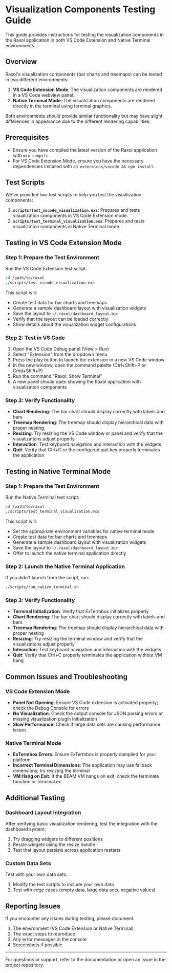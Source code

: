 # Visualization Components Testing Guide

This guide provides instructions for testing the visualization components in the Raxol application in both VS Code Extension and Native Terminal environments.

## Overview

Raxol's visualization components (bar charts and treemaps) can be tested in two different environments:

1. **VS Code Extension Mode**: The visualization components are rendered in a VS Code webview panel.
2. **Native Terminal Mode**: The visualization components are rendered directly in the terminal using terminal graphics.

Both environments should provide similar functionality but may have slight differences in appearance due to the different rendering capabilities.

## Prerequisites

- Ensure you have compiled the latest version of the Raxol application with `mix compile`.
- For VS Code Extension Mode, ensure you have the necessary dependencies installed with `cd extensions/vscode && npm install`.

## Test Scripts

We've provided two test scripts to help you test the visualization components:

1. **`scripts/test_vscode_visualization.exs`**: Prepares and tests visualization components in VS Code Extension mode.
2. **`scripts/test_terminal_visualization.exs`**: Prepares and tests visualization components in Native Terminal mode.

## Testing in VS Code Extension Mode

### Step 1: Prepare the Test Environment

Run the VS Code Extension test script:

```bash
cd /path/to/raxol
./scripts/test_vscode_visualization.exs
```

This script will:

- Create test data for bar charts and treemaps
- Generate a sample dashboard layout with visualization widgets
- Save the layout to `~/.raxol/dashboard_layout.bin`
- Verify that the layout can be loaded correctly
- Show details about the visualization widget configurations

### Step 2: Test in VS Code

1. Open the VS Code Debug panel (View > Run)
2. Select "Extension" from the dropdown menu
3. Press the play button to launch the extension in a new VS Code window
4. In the new window, open the command palette (Ctrl+Shift+P or Cmd+Shift+P)
5. Run the command "Raxol: Show Terminal"
6. A new panel should open showing the Raxol application with visualization components

### Step 3: Verify Functionality

- **Chart Rendering**: The bar chart should display correctly with labels and bars
- **Treemap Rendering**: The treemap should display hierarchical data with proper nesting
- **Resizing**: Try resizing the VS Code window or panel and verify that the visualizations adjust properly
- **Interaction**: Test keyboard navigation and interaction with the widgets
- **Quit**: Verify that Ctrl+C or the configured quit key properly terminates the application

## Testing in Native Terminal Mode

### Step 1: Prepare the Test Environment

Run the Native Terminal test script:

```bash
cd /path/to/raxol
./scripts/test_terminal_visualization.exs
```

This script will:

- Set the appropriate environment variables for native terminal mode
- Create test data for bar charts and treemaps
- Generate a sample dashboard layout with visualization widgets
- Save the layout to `~/.raxol/dashboard_layout.bin`
- Offer to launch the native terminal application directly

### Step 2: Launch the Native Terminal Application

If you didn't launch from the script, run:

```bash
./scripts/run_native_terminal.sh
```

### Step 3: Verify Functionality

- **Terminal Initialization**: Verify that ExTermbox initializes properly
- **Chart Rendering**: The bar chart should display correctly with labels and bars
- **Treemap Rendering**: The treemap should display hierarchical data with proper nesting
- **Resizing**: Try resizing the terminal window and verify that the visualizations adjust properly
- **Interaction**: Test keyboard navigation and interaction with the widgets
- **Quit**: Verify that Ctrl+C properly terminates the application without VM hang

## Common Issues and Troubleshooting

### VS Code Extension Mode

- **Panel Not Opening**: Ensure VS Code extension is activated properly; check the Debug Console for errors
- **No Visualization**: Check the output console for JSON parsing errors or missing visualization plugin initialization
- **Slow Performance**: Check if large data sets are causing performance issues

### Native Terminal Mode

- **ExTermbox Errors**: Ensure ExTermbox is properly compiled for your platform
- **Incorrect Terminal Dimensions**: The application may use fallback dimensions; try resizing the terminal
- **VM Hang on Exit**: If the BEAM VM hangs on exit, check the terminate function in Terminal.ex

## Additional Testing

### Dashboard Layout Integration

After verifying basic visualization rendering, test the integration with the dashboard system:

1. Try dragging widgets to different positions
2. Resize widgets using the resize handle
3. Test that layout persists across application restarts

### Custom Data Sets

Test with your own data sets:

1. Modify the test scripts to include your own data
2. Test with edge cases (empty data, large data sets, negative values)

## Reporting Issues

If you encounter any issues during testing, please document:

1. The environment (VS Code Extension or Native Terminal)
2. The exact steps to reproduce
3. Any error messages in the console
4. Screenshots if possible

---

For questions or support, refer to the documentation or open an issue in the project repository.
